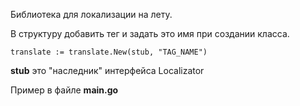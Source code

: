 Библиотека для локализации на лету.

В структуру добавить тег и задать это имя при создании класса. 

```
translate := translate.New(stub, "TAG_NAME")
```

**stub** это "наследник" интерфейса Localizator

Пример в файле **main.go**